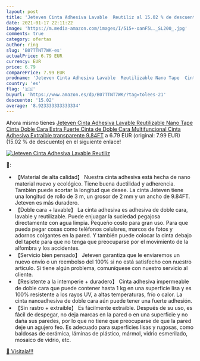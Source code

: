 ```yaml
---
layout: post
title: 'Jeteven Cinta Adhesiva Lavable  Reutiliz al 15.02 % de descuento'
date: 2021-01-17 22:11:22
image: 'https://m.media-amazon.com/images/I/515+-oanF5L._SL200_.jpg'
comments: true
category: ofertas
author: ring
slug: 'B07TTNT7WK-es'
actualPrice: 6.79 EUR
currency: EUR
price: 6.79
comparePrice: 7.99 EUR
prodname: 'Jeteven Cinta Adhesiva Lavable  Reutilizable Nano Tape  Cinta Doble Cara Extra Fuerte  Cinta de Doble Cara Multifuncional Cinta Adhesiva Extraíble transparente 9.84FT'
country: 'es'
flag: '🇪🇸'
buyurl: 'https://www.amazon.es/dp/B07TTNT7WK/?tag=tolees-21'
descuento: '15.02'
average: '8.923333333333334'
---
```


Ahora mismo tienes [Jeteven Cinta Adhesiva Lavable  Reutilizable Nano Tape  Cinta Doble Cara Extra Fuerte  Cinta de Doble Cara Multifuncional Cinta Adhesiva Extraíble transparente 9.84FT](https://www.amazon.es/dp/B07TTNT7WK/?tag=tolees-21) a 6.79 EUR (original: 7.99 EUR) (15.02 %  de descuento) en el siguiente enlace!

[![Jeteven Cinta Adhesiva Lavable  Reutiliz](https://m.media-amazon.com/images/I/515+-oanF5L._SL200_.jpg)](https://www.amazon.es/dp/B07TTNT7WK/?tag=tolees-21)

🔎:

- 【Material de alta calidad】 Nuestra cinta adhesiva está hecha de nano material nuevo y ecológico. Tiene buena ductilidad y adherencia. También puede acortar la longitud que desee. La cinta Jeteven tiene una longitud de rollo de 3 m, un grosor de 2 mm y un ancho de 9.84FT. Jeteven es más duradero.
- 【Doble cara + lavable】 La cinta adhesiva es adhesiva de doble cara, lavable y reutilizable. Puede enjuagar la suciedad pegajosa directamente con agua limpia. Pequeño costo para gran uso. Para que pueda pegar cosas como teléfonos celulares, marcos de fotos y adornos colgantes en la pared. Y también puede colocar la cinta debajo del tapete para que no tenga que preocuparse por el movimiento de la alfombra y los accidentes.
- 【Servicio bien pensado】 Jeteven garantiza que le enviaremos un nuevo envío o un reembolso del 100% si no está satisfecho con nuestro artículo. Si tiene algún problema, comuníquese con nuestro servicio al cliente.
- 【Resistente a la intemperie + duradero】 Cinta adhesiva impermeable de doble cara que puede contener hasta 1 kg en una superficie lisa y es 100% resistente a los rayos UV, a altas temperaturas, frío o calor. La cinta nanoadhesiva de doble cara aún puede tener una fuerte adhesión.
- 【Sin rastro + extraíble】 Es fácilmente extraíble. Después de su uso, es fácil de despegar, no deja marcas en la pared o en una superficie y no daña sus paredes, por lo que no tiene que preocuparse de que la pared deje un agujero feo. Es adecuado para superficies lisas y rugosas, como baldosas de cerámica, láminas de plástico, mármol, vidrio esmerilado, mosaico de vidrio, etc.

[🛒 Visítala!!!](https://www.amazon.es/dp/B07TTNT7WK/?tag=tolees-21)
